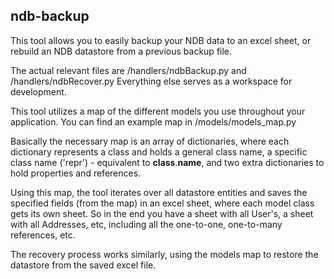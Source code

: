 ndb-backup
----------

This tool allows you to easily backup your NDB data to an excel sheet,
or rebuild an NDB datastore from a previous backup file.

The actual relevant files are /handlers/ndbBackup.py and /handlers/ndbRecover.py
Everything else serves as a workspace for development.

This tool utilizes a map of the different models you use throughout your application.
You can find an example map in /models/models_map.py

Basically the necessary map is an array of dictionaries, where each dictionary represents a class and holds a general class name, a specific class name ('repr') - equivalent to __class__.__name__, and two extra dictionaries to hold properties and references.

Using this map, the tool iterates over all datastore entities and saves the specified fields (from the map) in an excel sheet, where each model class gets its own sheet. So in the end you have a sheet with all User's, a sheet with all Addresses, etc, including all the one-to-one, one-to-many references, etc.

The recovery process works similarly, using the models map to restore the datastore from the saved excel file.